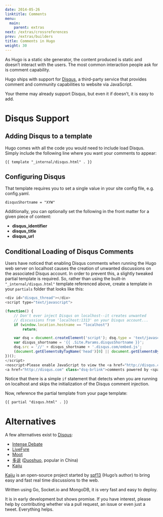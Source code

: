 ```yaml
---
date: 2014-05-26
linktitle: Comments
menu:
  main:
    parent: extras
next: /extras/crossreferences
prev: /extras/builders
title: Comments in Hugo
weight: 30
---
```


As Hugo is a static site generator, the content produced is static and
doesn’t interact with the users. The most common interaction people ask
for is comment capability.

Hugo ships with support for [Disqus](http://disqus.com), a third-party
service that provides comment and community capabilities to website via
JavaScript.

Your theme may already support Disqus, but even it if doesn’t, it is easy
to add.

# Disqus Support

## Adding Disqus to a template

Hugo comes with all the code you would need to include load Disqus.
Simply include the following line where you want your comments to appear:

    {{ template "_internal/disqus.html" . }}


## Configuring Disqus

That template requires you to set a single value in your site config file, e.g. config.yaml.

    disqusShortname = "XYW"

Additionally, you can optionally set the following in the front matter
for a given piece of content:

 * **disqus_identifier**
 * **disqus_title**
 * **disqus_url**


## Conditional Loading of Disqus Comments

Users have noticed that enabling Disqus comments when running the Hugo web server on localhost causes the creation of unwanted discussions on the associated Disqus account. In order to prevent this, a slightly tweaked partial template is required. So, rather than using the built-in `"_internal/disqus.html"` template referenced above, create a template in your `partials` folder that looks like this:

```javascript
<div id="disqus_thread"></div>
<script type="text/javascript">

(function() {
    // Don't ever inject Disqus on localhost--it creates unwanted
    // discussions from 'localhost:1313' on your Disqus account...
    if (window.location.hostname == "localhost")
        return;

    var dsq = document.createElement('script'); dsq.type = 'text/javascript'; dsq.async = true;
    var disqus_shortname = '{{ .Site.Params.disqusShortname }}';
    dsq.src = '//' + disqus_shortname + '.disqus.com/embed.js';
    (document.getElementsByTagName('head')[0] || document.getElementsByTagName('body')[0]).appendChild(dsq);
})();
</script>
<noscript>Please enable JavaScript to view the <a href="http://disqus.com/?ref_noscript">comments powered by Disqus.</a></noscript>
<a href="http://disqus.com" class="dsq-brlink">comments powered by <span class="logo-disqus">Disqus</span></a>
```

Notice that there is a simple `if` statement that detects when you are running on localhost and skips the initialization of the Disqus comment injection.

Now, reference the partial template from your page template:

    {{ partial "disqus.html" . }}


# Alternatives

A few alternatives exist to [Disqus](http://disqus.com):

* [Intense Debate](http://intensedebate.com/)
* [LiveFyre](http://livefyre.com/)
* [Moot](http://muut.com)
* [多说](http://duoshuo.com/) ([Duoshuo](http://duoshuo.com/), popular in China)
* [Kaiju](http://github.com/spf13/kaiju)


[Kaiju](http://github.com/spf13/kaiju) is an open-source project started
by [spf13](http://spf13.com) (Hugo’s author) to bring easy and fast real
time discussions to the web.

Written using Go, Socket.io and MongoDB, it is very fast and easy to
deploy.

It is in early development but shows promise. If you have interest,
please help by contributing whether via a pull request, an issue or even
just a tweet. Everything helps.

